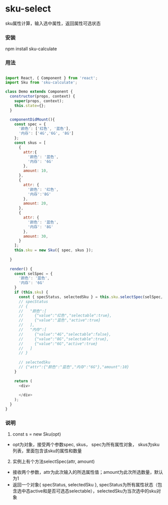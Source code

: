# sku-select
sku属性计算，输入选中属性，返回属性可选状态

### 安装

npm install sku-calculate

### 用法

```javascript

import React, { Component } from 'react';
import Sku from 'sku-calculate';

class Demo extends Component {
  constructor(props, context) {
    super(props, context);
    this.state={};
  }

  componentDidMount(){
    const spec = {
      '颜色': ['红色', '蓝色'],
      '内存': ['4G','6G', '8G']
    };
    const skus = [
      {
        attr:{
          '颜色': '蓝色',
          '内存': '6G'
        },
        amount: 10,
      },
      {
        attr: {
          '颜色': '红色',
          '内存':'8G'
        },
        amount: 20,
      },
      {
        attr: {
          '颜色': '蓝色',
          '内存': '8G'
        },
        amount: 30,
      }
    ];
    this.sku = new Sku({ spec, skus });
    
  }
 
  render() {
    const selSpec = {
      '颜色': '蓝色',
      '内存': '6G'
    }
    if (this.sku) {
      const { specStatus, selectedSku } = this.sku.selectSpec(selSpec, 1);
      // specStatus
      // {
      //   "颜色":[
      //     {"value":"红色","selectable":true},
      //     {"value":"蓝色","active":true}
      //   ],
      //   "内存":[
      //     {"value":"4G","selectable":false},
      //     {"value":"8G","selectable":true},
      //     {"value":"6G","active":true}
      //   ]
      // }
      
      // selectedSku
      // {"attr":{"颜色":"蓝色","内存":"6G"},"amount":10} 
    }
    
    return (
      <div>
      
      </div>
    );
  }
}

```

### 说明

1. const s = new Sku(opt)
  * opt为对象，接受两个参数spec, skus， spec为所有属性对象， skus为sku列表，里面包含该sku的属性和数量

2. 实例上有个方法selectSpec(attr, amount)
  * 接收两个参数，attr为此次输入的所选属性值；amount为此次所选数量，默认为1
  * 返回一个对象{ specStatus, selectedSku }, specStatus为所有属性状态（包含选中态active和是否可选态selectable），selectedSku为当次选中的sku对象